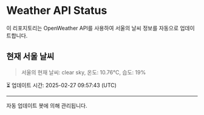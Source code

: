 
# Weather API Status

이 리포지토리는 OpenWeather API를 사용하여 서울의 날씨 정보를 자동으로 업데이트합니다.

## 현재 서울 날씨
> 서울의 현재 날씨: clear sky, 온도: 10.76°C, 습도: 19%

⏳ 업데이트 시간: 2025-02-27 09:57:43 (UTC)

---
자동 업데이트 봇에 의해 관리됩니다.
